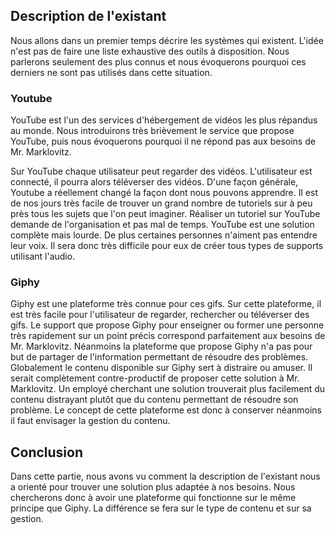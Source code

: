 ## Description de l'existant

Nous allons dans un premier temps décrire les systèmes qui existent. L'idée n'est pas de faire une liste exhaustive des outils à disposition. Nous parlerons seulement des plus connus et nous évoquerons pourquoi ces derniers ne sont pas utilisés dans cette situation.

### Youtube

YouTube est l'un des services d'hébergement de vidéos les plus répandus au monde. Nous introduirons très brièvement le service que propose YouTube, puis nous évoquerons pourquoi il ne répond pas aux besoins de Mr. Marklovitz.

Sur YouTube chaque utilisateur peut regarder des vidéos. L'utilisateur est connecté, il pourra alors téléverser des vidéos. D'une façon générale, Youtube a réellement changé la façon dont nous pouvons apprendre. Il est de nos jours très facile de trouver un grand nombre de tutoriels sur à peu près tous les sujets que l'on peut imaginer.
Réaliser un tutoriel sur YouTube demande de l'organisation et pas mal de temps. YouTube est une solution complète mais lourde. De plus certaines personnes n'aiment pas entendre leur voix. Il sera donc très difficile pour eux de créer tous types de supports utilisant l'audio.

### Giphy

Giphy est une plateforme très connue pour ces gifs. Sur cette plateforme, il est très facile pour l'utilisateur de regarder, rechercher ou téléverser des gifs. Le support que propose Giphy pour enseigner ou former une personne très rapidement sur un point précis correspond parfaitement aux besoins de Mr. Marklovitz. Néanmoins la plateforme que propose Giphy n'a pas pour but de partager de l'information permettant de résoudre des problèmes. Globalement le contenu disponible sur Giphy sert à distraire ou amuser. Il serait complètement contre-productif de proposer cette solution à Mr. Marklovitz. Un employé cherchant une solution trouverait plus facilement du contenu distrayant plutôt que du contenu permettant de résoudre son problème. Le concept de cette plateforme est donc à conserver néanmoins il faut envisager la gestion du contenu.

## Conclusion

Dans cette partie, nous avons vu comment la description de l'existant nous a orienté pour trouver une solution plus adaptée à nos besoins. Nous chercherons donc à avoir une plateforme qui fonctionne sur le même principe que Giphy. La différence se fera sur le type de contenu et sur sa gestion. 


